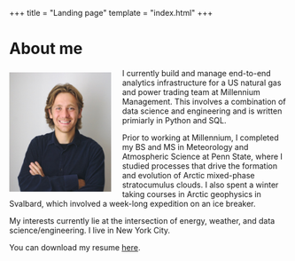 +++
title = "Landing page"
template = "index.html"
+++

# About me

<img src="headshot.jpg" alt="headshot" width="36.5%" style="padding-right: 20px; padding-top: 7px; float: left;"/>

I currently build and manage end-to-end analytics infrastructure for a US natural gas and power trading team at Millennium Management. This involves a combination of data science and engineering and is written primiarly in Python and SQL. 

Prior to working at Millennium, I completed my BS and MS in Meteorology and Atmospheric Science at Penn State, where I studied processes that drive the formation and evolution of Arctic mixed-phase stratocumulus clouds. I also spent a winter taking courses in Arctic geophysics in Svalbard, which involved a week-long expedition on an ice breaker. 

My interests currently lie at the intersection of energy, weather, and data science/engineering. I live in New York City. 

You can download my resume [here](resume_LucienS.pdf).
